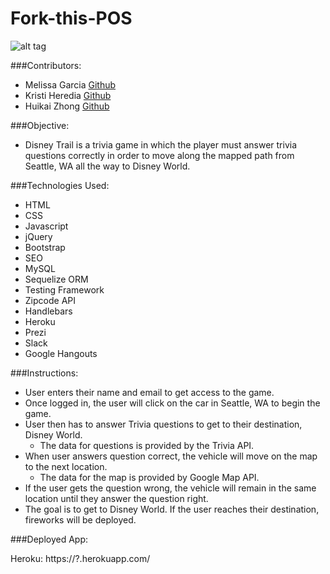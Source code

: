 # Fork-this-POS

![alt tag](?)

###Contributors:

* Melissa Garcia [Github](https://github.com/melissag13)
* Kristi Heredia [Github](https://github.com/froglander)
* Huikai Zhong [Github](https://github.com/huikai123)

###Objective:
* Disney Trail is a trivia game in which the player must answer trivia questions correctly in order to move along the mapped path from Seattle, WA all the way to Disney World.

###Technologies Used:
* HTML
* CSS
* Javascript
* jQuery
* Bootstrap
* SEO
* MySQL
* Sequelize ORM
* Testing Framework
* Zipcode API
* Handlebars
* Heroku
* Prezi
* Slack
* Google Hangouts

###Instructions:

* User enters their name and email to get access to the game.
* Once logged in, the user will click on the car in Seattle, WA to begin the game.
* User then has to answer Trivia questions to get to their destination, Disney World. 
	* The data for questions is provided by the Trivia API.
* When user answers question correct, the vehicle will move on the map to the next location. 
  * The data for the map is provided by Google Map API.
* If the user gets the question wrong, the vehicle will remain in the same location until they answer the question right.
* The goal is to get to Disney World. If the user reaches their destination, fireworks will be deployed.


###Deployed App:

Heroku: https://?.herokuapp.com/

